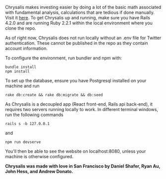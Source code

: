 Chrysalis makes investing easier by doing a lot of the basic math associated with fundamental analysis, calculations that are tedious if done manually. Visit it <a href="http://chrysalis-app.herokuapp.com">here</a>. To get Chrysalis up and running, make sure you have Rails 4.2.0 and are running Ruby 2.2.1 within the local environment where you clone the repo.

As of right now, Chrysalis does not run locally without an .env file for Twitter authentication. These cannot be published in the repo as they contain account information.

To configure the environment, run bundler and npm with:
```
bundle install
npm install
```

To set up the database, ensure you have Postgresql installed on your machine and run
```
rake db:create && rake db:migrate && db:seed
```

As Chrysalis is a decoupled app (React front-end, Rails api back-end), it requires two servers running locally to work. In different terminal windows, run the following commands
```
rails s -b 127.0.0.1
```
and
```
npm run devserve
```

You'll then be able to see the website on localhost:8080, unless your machine is otherwise configured.


**Chrysalis was made with love in San Francisco by Daniel Shafer, Ryan Au, John Hess, and Andrew Donato.**
